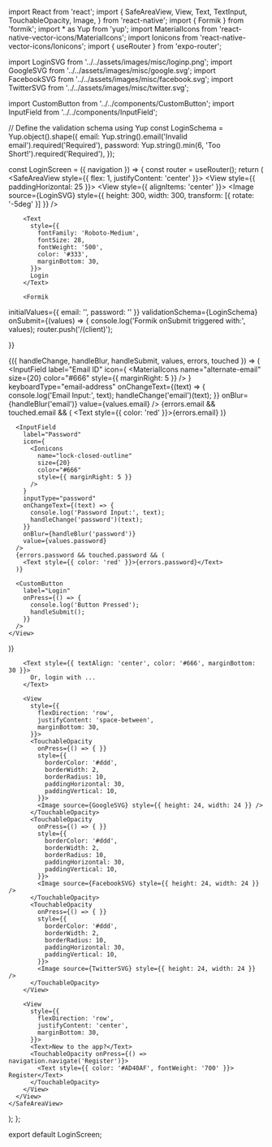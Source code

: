 import React from 'react';
import {
  SafeAreaView,
  View,
  Text,
  TextInput,
  TouchableOpacity,
  Image,
} from 'react-native';
import { Formik } from 'formik';
import * as Yup from 'yup';
import MaterialIcons from 'react-native-vector-icons/MaterialIcons';
import Ionicons from 'react-native-vector-icons/Ionicons';
import { useRouter } from 'expo-router';

import LoginSVG from '../../assets/images/misc/loginp.png';
import GoogleSVG from '../../assets/images/misc/google.svg';
import FacebookSVG from '../../assets/images/misc/facebook.svg';
import TwitterSVG from '../../assets/images/misc/twitter.svg';

import CustomButton from '../../components/CustomButton';
import InputField from '../../components/InputField';

// Define the validation schema using Yup
const LoginSchema = Yup.object().shape({
  email: Yup.string().email('Invalid email').required('Required'),
  password: Yup.string().min(6, 'Too Short!').required('Required'),
});

const LoginScreen = ({ navigation }) => {
  const router = useRouter();
  return (
    <SafeAreaView style={{ flex: 1, justifyContent: 'center' }}>
      <View style={{ paddingHorizontal: 25 }}>
        <View style={{ alignItems: 'center' }}>
          <Image
            source={LoginSVG}
            style={{ height: 300, width: 300, transform: [{ rotate: '-5deg' }] }}
          />
        </View>

        <Text
          style={{
            fontFamily: 'Roboto-Medium',
            fontSize: 28,
            fontWeight: '500',
            color: '#333',
            marginBottom: 30,
          }}>
          Login
        </Text>

        <Formik
  initialValues={{ email: '', password: '' }}
  validationSchema={LoginSchema}
  onSubmit={(values) => {
    console.log('Formik onSubmit triggered with:', values);
    router.push('/(client)');

  }}
>
  {({ handleChange, handleBlur, handleSubmit, values, errors, touched }) => (
    <View>
      <InputField
        label="Email ID"
        icon={
          <MaterialIcons
            name="alternate-email"
            size={20}
            color="#666"
            style={{ marginRight: 5 }}
          />
        }
        keyboardType="email-address"
        onChangeText={(text) => {
          console.log('Email Input:', text);
          handleChange('email')(text);
        }}
        onBlur={handleBlur('email')}
        value={values.email}
      />
      {errors.email && touched.email && (
        <Text style={{ color: 'red' }}>{errors.email}</Text>
      )}

      <InputField
        label="Password"
        icon={
          <Ionicons
            name="lock-closed-outline"
            size={20}
            color="#666"
            style={{ marginRight: 5 }}
          />
        }
        inputType="password"
        onChangeText={(text) => {
          console.log('Password Input:', text);
          handleChange('password')(text);
        }}
        onBlur={handleBlur('password')}
        value={values.password}
      />
      {errors.password && touched.password && (
        <Text style={{ color: 'red' }}>{errors.password}</Text>
      )}

      <CustomButton 
        label="Login" 
        onPress={() => {
          console.log('Button Pressed');
          handleSubmit();
        }} 
      />
    </View>
  )}
</Formik>


        <Text style={{ textAlign: 'center', color: '#666', marginBottom: 30 }}>
          Or, login with ...
        </Text>

        <View
          style={{
            flexDirection: 'row',
            justifyContent: 'space-between',
            marginBottom: 30,
          }}>
          <TouchableOpacity
            onPress={() => { }}
            style={{
              borderColor: '#ddd',
              borderWidth: 2,
              borderRadius: 10,
              paddingHorizontal: 30,
              paddingVertical: 10,
            }}>
            <Image source={GoogleSVG} style={{ height: 24, width: 24 }} />
          </TouchableOpacity>
          <TouchableOpacity
            onPress={() => { }}
            style={{
              borderColor: '#ddd',
              borderWidth: 2,
              borderRadius: 10,
              paddingHorizontal: 30,
              paddingVertical: 10,
            }}>
            <Image source={FacebookSVG} style={{ height: 24, width: 24 }} />
          </TouchableOpacity>
          <TouchableOpacity
            onPress={() => { }}
            style={{
              borderColor: '#ddd',
              borderWidth: 2,
              borderRadius: 10,
              paddingHorizontal: 30,
              paddingVertical: 10,
            }}>
            <Image source={TwitterSVG} style={{ height: 24, width: 24 }} />
          </TouchableOpacity>
        </View>

        <View
          style={{
            flexDirection: 'row',
            justifyContent: 'center',
            marginBottom: 30,
          }}>
          <Text>New to the app?</Text>
          <TouchableOpacity onPress={() => navigation.navigate('Register')}>
            <Text style={{ color: '#AD40AF', fontWeight: '700' }}> Register</Text>
          </TouchableOpacity>
        </View>
      </View>
    </SafeAreaView>
  );
};

export default LoginScreen;